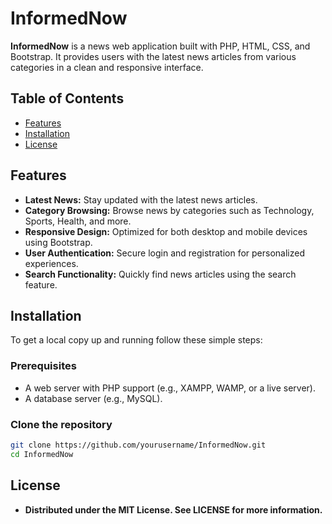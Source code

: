 # InformedNow

**InformedNow** is a news web application built with PHP, HTML, CSS, and Bootstrap. It provides users with the latest news articles from various categories in a clean and responsive interface.

## Table of Contents

- [Features](#features)
- [Installation](#installation)
- [License](#license)

## Features

- **Latest News:** Stay updated with the latest news articles.
- **Category Browsing:** Browse news by categories such as Technology, Sports, Health, and more.
- **Responsive Design:** Optimized for both desktop and mobile devices using Bootstrap.
- **User Authentication:** Secure login and registration for personalized experiences.
- **Search Functionality:** Quickly find news articles using the search feature.

## Installation

To get a local copy up and running follow these simple steps:

### Prerequisites

- A web server with PHP support (e.g., XAMPP, WAMP, or a live server).
- A database server (e.g., MySQL).

### Clone the repository

```bash
git clone https://github.com/yourusername/InformedNow.git
cd InformedNow
```

## License

- **Distributed under the MIT License. See LICENSE for more information.**
